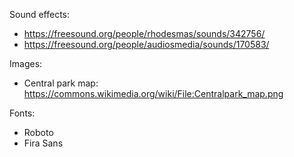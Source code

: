 Sound effects:

-   https://freesound.org/people/rhodesmas/sounds/342756/
-   https://freesound.org/people/audiosmedia/sounds/170583/

Images:

-   Central park map: https://commons.wikimedia.org/wiki/File:Centralpark_map.png

Fonts:

-   Roboto
-   Fira Sans
